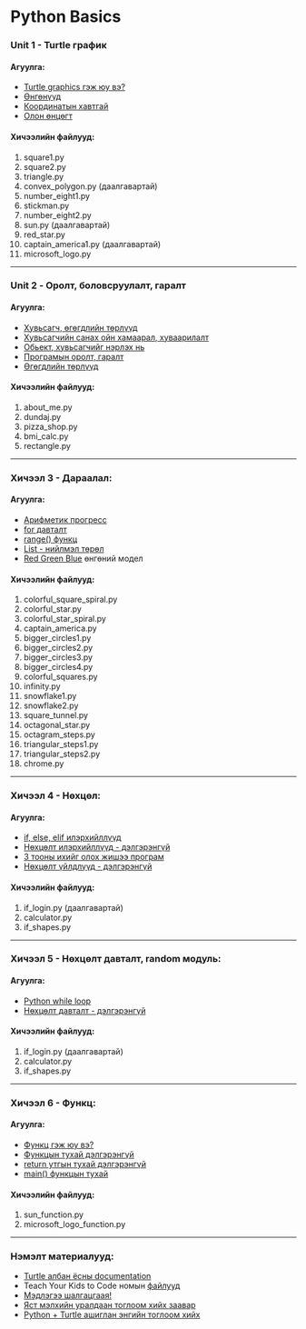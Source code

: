# Python Basics

### Unit 1 - Turtle график

#### Агуулга:
- [Turtle graphics гэж юу вэ?](https://en.wikipedia.org/wiki/Turtle_graphics)
- [Өнгөнүүд](https://trinket.io/docs/colors)
- [Координатын хавтгай](https://en.wikipedia.org/wiki/Cartesian_coordinate_system)
- [Олон өнцөгт](https://en.wikipedia.org/wiki/Regular_polygon)

#### Хичээлийн файлууд:
1. square1.py
2. square2.py
3. triangle.py
4. convex_polygon.py (даалгавартай)
5. number_eight1.py
6. stickman.py
7. number_eight2.py
8. sun.py (даалгавартай)
9. red_star.py
10. captain_america1.py (даалгавартай)
11. microsoft_logo.py
----------------
### Unit 2 - Оролт, боловсруулалт, гаралт

#### Агуулга:
- [Хувьсагч, өгөгдлийн төрлүүд](https://www.learnpython.org/en/Variables_and_Types)
- [Хувьсагчийн санах ойн хамаарал, хуваарилалт](https://www.oreilly.com/library/view/python-in-a/0596001886/ch04s03.html)
- [Обьект, хувьсагчийг нэрлэх нь](https://realpython.com/python-variables/)
- [Програмын оролт, гаралт](https://en.wikibooks.org/wiki/A-level_Computing/AQA/Paper_1/Fundamentals_of_programming/Input_and_output)
- [Өгөгдлийн төрлүүд](https://en.wikipedia.org/wiki/Data_type)

#### Хичээлийн файлууд:
1. about_me.py
2. dundaj.py
3. pizza_shop.py
4. bmi_calc.py
5. rectangle.py
----------------
### Хичээл 3 - Дараалал:

#### Агуулга:
- [Арифметик прогресс](https://en.wikipedia.org/wiki/Arithmetic_progression)
- [for давталт](https://www.digitalocean.com/community/tutorials/how-to-construct-for-loops-in-python-3)
- [range() функц](https://www.geeksforgeeks.org/python-range-function/)
- [List - нийлмэл төрөл](https://www.digitalocean.com/community/tutorials/understanding-lists-in-python-3)
- [Red Green Blue](https://en.wikipedia.org/wiki/RGB_color_model) өнгөний модел

#### Хичээлийн файлууд:
1. colorful_square_spiral.py
2. colorful_star.py
3. colorful_star_spiral.py
4. captain_america.py
6. bigger_circles1.py
7. bigger_circles2.py
8. bigger_circles3.py
9. bigger_circles4.py
10. colorful_squares.py
11. infinity.py
13. snowflake1.py
14. snowflake2.py
15. square_tunnel.py
16. octagonal_star.py
17. octagram_steps.py
18. triangular_steps1.py
19. triangular_steps2.py
20. chrome.py
----------------
### Хичээл 4 - Нөхцөл:

#### Агуулга:
- [if, else, elif илэрхийллүүд](https://www.programiz.com/python-programming/if-elif-else)
- [Нөхцөлт илэрхийллүүд - дэлгэрэнгүй](https://realpython.com/python-conditional-statements/)
- [3 тооны ихийг олох жишээ програм](https://www.programiz.com/python-programming/examples/largest-number-three)
- [Нөхцөлт үйлдлүүд - дэлгэрэнгүй](https://thomas-cokelaer.info/tutorials/python/boolean.html)

#### Хичээлийн файлууд:
1. if_login.py (даалгавартай)
2. calculator.py
3. if_shapes.py
----------------
### Хичээл 5 - Нөхцөлт давталт, random модуль:

#### Агуулга:
- [Python while loop](https://www.programiz.com/python-programming/while-loop)
- [Нөхцөлт давталт - дэлгэрэнгүй](https://realpython.com/python-while-loop/)

#### Хичээлийн файлууд:
1. if_login.py (даалгавартай)
2. calculator.py
3. if_shapes.py
----------------
### Хичээл 6 - Функц:

#### Агуулга:
- [Функц гэж юу вэ?](https://www.learnpython.org/en/Functions)
- [Функцын тухай дэлгэрэнгүй](https://realpython.com/defining-your-own-python-function/)
- [return утгын тухай дэлгэрэнгүй](https://realpython.com/python-return-statement/)
- [main() функцын тухай](https://realpython.com/python-main-function/#a-basic-python-main/)

#### Хичээлийн файлууд:
1. sun_function.py
2. microsoft_logo_function.py
----------------
### Нэмэлт материалууд:
- [Turtle албан ёсны documentation](https://docs.python.org/3/library/turtle.html)
- Teach Your Kids to Code номын [файлууд](https://nostarch.com/download/Teach_Your_Kids_to_Code_program_files.zip)
- [Мэдлэгээ шалгацгаая!](https://realpython.com/quizzes/)
- [Яст мэлхийн уралдаан тоглоом хийх заавар](https://realpython.com/beginners-guide-python-turtle/#final-project-the-python-turtle-race)
- [Python + Turtle ашиглан энгийн тоглоом хийх](https://repl.it/talk/learn/How-to-create-a-fairly-basic-game-using-Python-with-Turtle-Graphics/8182)
